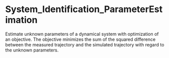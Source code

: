 # System_Identification_ParameterEstimation
 Estimate unknown parameters of a dynamical system with optimization of an objective. The objective minimizes the sum of the squared difference between the measured trajectory and the simulated trajectory with regard to the unknown parameters.
